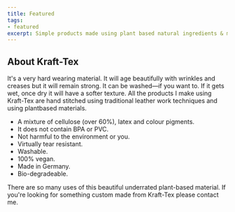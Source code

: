 ```yaml
---
title: Featured
tags:
- featured
excerpt: Simple products made using plant based natural ingredients & materials handcrafted in the UK.
---
```


## About Kraft-Tex

It's a very hard wearing material. It will age beautifully with wrinkles and creases but it will remain strong. It can be washed—if you want to. If it gets wet, once dry it will have a softer texture. All the products I make using Kraft-Tex are hand stitched using traditional leather work techniques and using plantbased materials.

* A mixture of cellulose (over 60%), latex and colour pigments.
* It does not contain BPA or PVC.
* Not harmful to the environment or you.
* Virtually tear resistant.
* Washable.
* 100% vegan.
* Made in Germany.
* Bio-degradeable.

There are so many uses of this beautiful underrated plant-based material. If you're looking for something custom made from Kraft-Tex please contact me.
